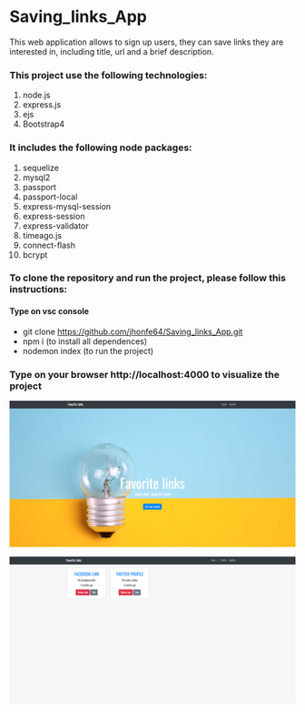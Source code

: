 # Saving_links_App

This web application allows to sign up users, they can save links they are interested in, including title, url and a brief description.



### This project use the following technologies:

1. node.js
2. express.js
3. ejs
4. Bootstrap4

### It includes the following node packages:

1. sequelize
2. mysql2
3. passport
4. passport-local
5. express-mysql-session
6. express-session
7. express-validator
8. timeago.js
9. connect-flash
9. bcrypt



### To clone the repository and run the project, please follow this instructions:

#### Type on vsc console

- git clone https://github.com/jhonfe64/Saving_links_App.git
- npm i (to install all dependences) 
- nodemon index (to run the project) 


### Type on your browser http://localhost:4000 to visualize the project

 
![](https://github.com/jhonfe64/Saving_links_App/blob/master/link1.png?raw=true)



![](https://github.com/jhonfe64/Saving_links_App/blob/master/link2.png?raw=true)

